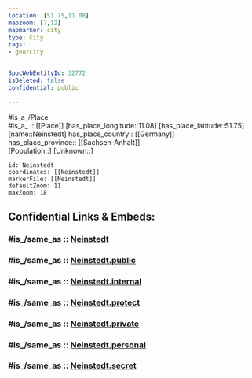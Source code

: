 ```yaml
---
location: [51.75,11.08] 
mapzoom: [7,12] 
mapmarker: city 
type: City
tags:
- geo/City


SpocWebEntityId: 32772
isDeleted: false
confidential: public

---
```

#is_a_/Place  
#is_a_ :: [[Place]] 
[has_place_longitude::11.08] 
[has_place_latitude::51.75] 
[name::Neinstedt] 
has_place_country:: [[Germany]]  
has_place_province:: [[Sachsen-Anhalt]]  
[Population::] 
[Unknown::] 


```leaflet
id: Neinstedt
coordinates: [[Neinstedt]] 
markerFile: [[Neinstedt]] 
defaultZoom: 11 
maxZoom: 18
```


## Confidential Links & Embeds: 

### #is_/same_as :: [Neinstedt](/_Standards/Earth/Continent/Europe/Europe~Central/Germany/Germany~East/Sachsen-Anhalt/counties~SA/Harz/cities~Harz/Thale/City/Neinstedt.md) 

### #is_/same_as :: [Neinstedt.public](/_public/Earth/Continent/Europe/Europe~Central/Germany/Germany~East/Sachsen-Anhalt/counties~SA/Harz/cities~Harz/Thale/City/Neinstedt.public.md) 

### #is_/same_as :: [Neinstedt.internal](/_internal/Earth/Continent/Europe/Europe~Central/Germany/Germany~East/Sachsen-Anhalt/counties~SA/Harz/cities~Harz/Thale/City/Neinstedt.internal.md) 

### #is_/same_as :: [Neinstedt.protect](/_protect/Earth/Continent/Europe/Europe~Central/Germany/Germany~East/Sachsen-Anhalt/counties~SA/Harz/cities~Harz/Thale/City/Neinstedt.protect.md) 

### #is_/same_as :: [Neinstedt.private](/_private/Earth/Continent/Europe/Europe~Central/Germany/Germany~East/Sachsen-Anhalt/counties~SA/Harz/cities~Harz/Thale/City/Neinstedt.private.md) 

### #is_/same_as :: [Neinstedt.personal](/_personal/Earth/Continent/Europe/Europe~Central/Germany/Germany~East/Sachsen-Anhalt/counties~SA/Harz/cities~Harz/Thale/City/Neinstedt.personal.md) 

### #is_/same_as :: [Neinstedt.secret](/_secret/Earth/Continent/Europe/Europe~Central/Germany/Germany~East/Sachsen-Anhalt/counties~SA/Harz/cities~Harz/Thale/City/Neinstedt.secret.md)

